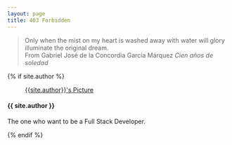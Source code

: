 ```yaml
---
layout: page
title: 403 Forbidden
---
```


<blockquote>
Only when the mist on my heart is washed away with water will glory illuminate the original dream.<br>
From Gabriel José de la Concordia García Márquez <i>Cien años de soledad</i>
</blockquote>

<footer class="post-footer">
    <!-- If we want to display author's name and bio -->
    {% if site.author %}
        <figure class="author-image">
            <a class="img" href="{{'/' | relative_url }}" style="background-image: url({{'/assets/images/profile.png' | relative_url}})">
            <span class="hidden">{{site.author}}'s Picture</span></a>
        </figure>
        <section class="author">
            <!-- Author Name -->
            <h4> {{ site.author }} </h4>
            <!-- Author Bio -->
            <p>The one who want to be a Full Stack Developer.</p>
        </section>
    {% endif %}
</footer>